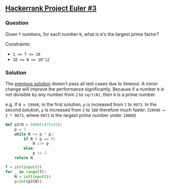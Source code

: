## [Hackerrank Project Euler #3](https://www.hackerrank.com/contests/projecteuler/challenges/euler003/problem)
### Question
Given `T` numbers, for each number `N`, what is `N`'s the largest prime factor?

Constraints:
- `1 <= T <= 10`
- `10 <= N <= 10^12`

### Solution
The [previous solution](./3.%20Largest%20prime%20factor.md) doesn't pass all test cases due to timeout. A minor change will improve the performance significantly. 
Because if a number `N` is not divisible by any number from `2` to `sqrt(N)`, then `N` is a prime number.

e.g. If `N = 19946`, in the first solution, `p` is increased from `2` to `9973`. In the second solution, `p` is increased from `2` to `100` therefore much faster. (`19946 = 2 * 9973`, where `9973` is the largest prime number under `10000`)

```python
def p3(N = 600851475143):
    p = 2
    while N >= p * p:
        if N % p == 0:
            N //= p
        else:
            p += 1
    return N

T = int(input())
for _ in range(T):
    N = int(input())
    print(p3(N))
```
